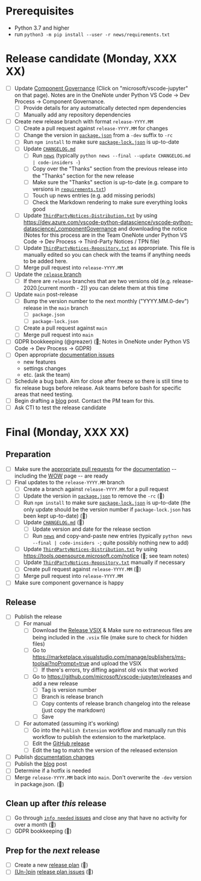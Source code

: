 # Prerequisites

-   Python 3.7 and higher
-   run `python3 -m pip install --user -r news/requirements.txt`

# Release candidate (Monday, XXX XX)

-   [ ] Update [Component Governance](https://dev.azure.com/vscode-python-datascience/vscode-python-datascience/_componentGovernance) (Click on "microsoft/vscode-jupyter" on that page). Notes are in the OneNote under Python VS Code -> Dev Process -> Component Governance.
    -   [ ] Provide details for any automatically detected npm dependencies
    -   [ ] Manually add any repository dependencies
-   [ ] Create new release branch with format `release-YYYY.MM`
    -   [ ] Create a pull request against `release-YYYY.MM` for changes
    -   [ ] Change the version in [`package.json`](https://github.com/Microsoft/vscode-jupyter/blob/main/package.json) from a `-dev` suffix to `-rc` 
    -   [ ] Run `npm install` to make sure [`package-lock.json`](https://github.com/Microsoft/vscode-jupyter/blob/main/package.json) is up-to-date 
    -   [ ] Update [`CHANGELOG.md`](https://github.com/Microsoft/vscode-jupyter/blob/main/CHANGELOG.md) 
        -   [ ] Run [`news`](https://github.com/Microsoft/vscode-jupyter/tree/main/news) (typically `python news --final --update CHANGELOG.md | code-insiders -`)
        -   [ ] Copy over the "Thanks" section from the previous release into the "Thanks" section for the new release
        -   [ ] Make sure the "Thanks" section is up-to-date (e.g. compare to versions in [`requirements.txt`](https://github.com/microsoft/vscode-jupyter/blob/main/requirements.txt))
        -   [ ] Touch up news entries (e.g. add missing periods)
        -   [ ] Check the Markdown rendering to make sure everything looks good
    -   [ ] Update [`ThirdPartyNotices-Distribution.txt`](https://github.com/Microsoft/vscode-jupyter/blob/main/ThirdPartyNotices-Distribution.txt) by using https://dev.azure.com/vscode-python-datascience/vscode-python-datascience/_componentGovernance and downloading the notice (Notes for this process are in the Team OneNote under Python VS Code -> Dev Process -> Third-Party Notices / TPN file)
    -   [ ] Update [`ThirdPartyNotices-Repository.txt`](https://github.com/Microsoft/vscode-jupyter/blob/main/ThirdPartyNotices-Repository.txt) as appropriate. This file is manually edited so you can check with the teams if anything needs to be added here.
    -   [ ] Merge pull request into `release-YYYY.MM`
-   [ ] Update the [`release` branch](https://github.com/microsoft/vscode-jupyter/branches)
    -   [ ] If there are `release` branches that are two versions old (e.g. release-2020.[current month - 2]) you can delete them at this time
-   [ ] Update `main` post-release
    -   [ ] Bump the version number to the next monthly ("YYYY.MM.0-dev") release in the `main` branch
        -   [ ] `package.json`
        -   [ ] `package-lock.json`
    -   [ ] Create a pull request against `main`
    -   [ ] Merge pull request into `main`
-   [ ] GDPR bookkeeping (@greazer) (🤖; Notes in OneNote under Python VS Code -> Dev Process -> GDPR)
-   [ ] Open appropriate [documentation issues](https://github.com/microsoft/vscode-docs/issues?q=is%3Aissue+is%3Aopen+label%3Apython)
    -   new features
    -   settings changes
    -   etc. (ask the team)
-   [ ] Schedule a bug bash. Aim for close after freeze so there is still time to fix release bugs before release. Ask teams before bash for specific areas that need testing.
-   [ ] Begin drafting a [blog](http://aka.ms/pythonblog) post. Contact the PM team for this.
-   [ ] Ask CTI to test the release candidate

# Final (Monday, XXX XX)

## Preparation

-   [ ] Make sure the [appropriate pull requests](https://github.com/microsoft/vscode-docs/pulls) for the [documentation](https://code.visualstudio.com/docs/python/python-tutorial) -- including the [WOW](https://code.visualstudio.com/docs/languages/python) page -- are ready
-   [ ] Final updates to the `release-YYYY.MM` branch
    -   [ ] Create a branch against `release-YYYY.MM` for a pull request
    -   [ ] Update the version in [`package.json`](https://github.com/Microsoft/vscode-jupyter/blob/main/package.json) to remove the `-rc` (🤖)
    -   [ ] Run `npm install` to make sure [`package-lock.json`](https://github.com/Microsoft/vscode-jupyter/blob/main/package.json) is up-to-date (the only update should be the version number if `package-lock.json` has been kept up-to-date) (🤖)
    -   [ ] Update [`CHANGELOG.md`](https://github.com/Microsoft/vscode-jupyter/blob/main/CHANGELOG.md) (🤖)
        -   [ ] Update version and date for the release section
        -   [ ] Run [`news`](https://github.com/Microsoft/vscode-jupyter/tree/main/news) and copy-and-paste new entries (typically `python news --final | code-insiders -`; quite possibly nothing new to add)
    -   [ ] Update [`ThirdPartyNotices-Distribution.txt`](https://github.com/Microsoft/vscode-jupyter/blob/main/ThirdPartyNotices-Distribution.txt) by using https://tools.opensource.microsoft.com/notice (🤖; see team notes)
    -   [ ] Update [`ThirdPartyNotices-Repository.txt`](https://github.com/Microsoft/vscode-jupyter/blob/main/ThirdPartyNotices-Repository.txt) manually if necessary
    -   [ ] Create pull request against `release-YYYY.MM` (🤖)
    -   [ ] Merge pull request into `release-YYYY.MM`
-   [ ] Make sure component governance is happy

## Release

-   [ ] Publish the release 
    -   [ ] For manual
        -   [ ] Download the [Release VSIX](https://pvsc.blob.core.windows.net/extension-builds-jupyter/ms-toolsai-jupyter-release.vsix) & Make sure no extraneous files are being included in the `.vsix` file (make sure to check for hidden files)
        -   [ ] Go to https://marketplace.visualstudio.com/manage/publishers/ms-toolsai?noPrompt=true and upload the VSIX
            -   [ ] If there's errors, try diffing against old vsix that worked
        -   [ ] Go to https://github.com/microsoft/vscode-jupyter/releases and add a new release
            -   [ ] Tag is version number
            -   [ ] Branch is release branch
            -   [ ] Copy contents of release branch changelog into the release (just copy the markdown)
            -   [ ] Save
    -   [ ] For automated (assuming it's working)
        -   [ ] Go into the `Publish Extension` workflow and manually run this workflow to publish the extension to the marketplace.
        -   [ ] Edit the [GitHub release](https://github.com/microsoft/vscode-jupyter/releases)
        -   [ ] Edit the tag to match the version of the released extension
-   [ ] Publish [documentation changes](https://github.com/Microsoft/vscode-docs/pulls?q=is%3Apr+is%3Aopen+label%3Apython)
-   [ ] Publish the [blog](http://aka.ms/pythonblog) post
-   [ ] Determine if a hotfix is needed
-   [ ] Merge `release-YYYY.MM` back into `main`. Don't overwrite the `-dev` version in package.json. (🤖)

## Clean up after _this_ release

-   [ ] Go through [`info needed` issues](https://github.com/Microsoft/vscode-jupyter/issues?q=is%3Aopen+label%3A%22info+needed%22+-label%3A%22data+science%22+sort%3Aupdated-asc) and close any that have no activity for over a month (🤖)
-   [ ] GDPR bookkeeping (🤖)

## Prep for the _next_ release

-   [ ] Create a new [release plan](https://raw.githubusercontent.com/microsoft/vscode-jupyter/main/.github/release_plan.md) (🤖)
-   [ ] [(Un-)pin](https://help.github.com/en/articles/pinning-an-issue-to-your-repository) [release plan issues](https://github.com/Microsoft/vscode-jupyter/labels/release%20plan) (🤖)
